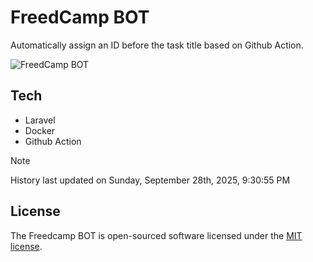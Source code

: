 # FreedCamp BOT

Automatically assign an ID before the task title based on Github Action.

![FreedCamp BOT](https://repository-images.githubusercontent.com/737932867/7d34798b-2680-471c-b089-a78a718d3d6a)

## Tech

- Laravel
- Docker
- Github Action

> [!NOTE]  
> History last updated on Sunday, September 28th, 2025, 9:30:55 PM

## License

The Freedcamp BOT is open-sourced software licensed under the [MIT license](https://opensource.org/licenses/MIT).
